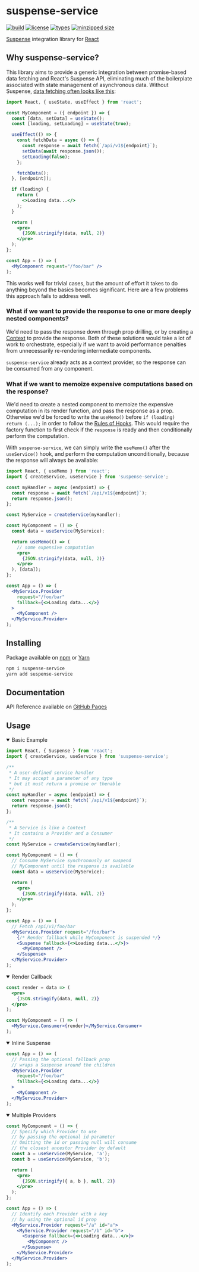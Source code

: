 # suspense-service

[![build](https://github.com/patrickroberts/suspense-service/workflows/build/badge.svg)](https://github.com/patrickroberts/suspense-service/actions?query=workflow:build)
[![license](https://img.shields.io/github/license/patrickroberts/suspense-service.svg)](https://github.com/patrickroberts/suspense-service/blob/master/LICENSE)
[![types](https://img.shields.io/npm/types/suspense-service.svg)][npm]
[![minzipped size](https://img.shields.io/bundlephobia/minzip/suspense-service.svg)][npm]

[Suspense] integration library for [React]

## Why suspense-service?

This library aims to provide a generic integration between promise-based data fetching and React's Suspense API, eliminating much of the boilerplate associated with state management of asynchronous data. Without Suspense, [data fetching often looks like this](https://reactjs.org/docs/concurrent-mode-suspense.html#approach-1-fetch-on-render-not-using-suspense):

```jsx
import React, { useState, useEffect } from 'react';

const MyComponent = ({ endpoint }) => {
  const [data, setData] = useState();
  const [loading, setLoading] = useState(true);

  useEffect(() => {
    const fetchData = async () => {
      const response = await fetch(`/api/v1${endpoint}`);
      setData(await response.json());
      setLoading(false);
    };

    fetchData();
  }, [endpoint]);

  if (loading) {
    return (
      <>Loading data...</>
    );
  }

  return (
    <pre>
      {JSON.stringify(data, null, 2)}
    </pre>
  );
};

const App = () => (
  <MyComponent request="/foo/bar" />
);
```

This works well for trivial cases, but the amount of effort it takes to do anything beyond the basics becomes significant. Here are a few problems this approach fails to address well.

### What if we want to provide the response to one or more deeply nested components?

We'd need to pass the response down through prop drilling, or by creating a [Context] to provide the response. Both of these solutions would take a lot of work to orchestrate, especially if we want to avoid performance penalties from unnecessarily re-rendering intermediate components.

`suspense-service` already acts as a context provider, so the response can be consumed from any component.

### What if we want to memoize expensive computations based on the response?

We'd need to create a nested component to memoize the expensive computation in its render function, and pass the response as a prop. Otherwise we'd be forced to write the `useMemo()` before `if (loading) return (...);` in order to follow the [Rules of Hooks]. This would require the factory function to first check if the `response` is ready and then conditionally perform the computation.

With `suspense-service`, we can simply write the `useMemo()` after the `useService()` hook, and perform the computation unconditionally, because the response will always be available:

```jsx
import React, { useMemo } from 'react';
import { createService, useService } from 'suspense-service';

const myHandler = async (endpoint) => {
  const response = await fetch(`/api/v1${endpoint}`);
  return response.json();
};

const MyService = createService(myHandler);

const MyComponent = () => {
  const data = useService(MyService);

  return useMemo(() => (
    // some expensive computation
    <pre>
      {JSON.stringify(data, null, 2)}
    </pre>
  ), [data]);
};

const App = () => (
  <MyService.Provider
    request="/foo/bar"
    fallback={<>Loading data...</>}
  >
    <MyComponent />
  </MyService.Provider>
);
```

## Installing

Package available on [npm] or [Yarn]

```bash
npm i suspense-service
yarn add suspense-service
```

## Documentation

API Reference available on [GitHub Pages]

## Usage

<details open>
<summary>Basic Example</summary>

```jsx
import React, { Suspense } from 'react';
import { createService, useService } from 'suspense-service';

/**
 * A user-defined service handler
 * It may accept a parameter of any type
 * but it must return a promise or thenable
 */
const myHandler = async (endpoint) => {
  const response = await fetch(`/api/v1${endpoint}`);
  return response.json();
};

/**
 * A Service is like a Context
 * It contains a Provider and a Consumer
 */
const MyService = createService(myHandler);

const MyComponent = () => {
  // Consume MyService synchronously or suspend
  // MyComponent until the response is available
  const data = useService(MyService);

  return (
    <pre>
      {JSON.stringify(data, null, 2)}
    </pre>
  );
};

const App = () => (
  // Fetch /api/v1/foo/bar
  <MyService.Provider request="/foo/bar">
    {/* Render fallback while MyComponent is suspended */}
    <Suspense fallback={<>Loading data...</>}>
      <MyComponent />
    </Suspense>
  </MyService.Provider>
);
```
</details>

<details open>
<summary>Render Callback</summary>

```jsx
const render = data => (
  <pre>
    {JSON.stringify(data, null, 2)}
  </pre>
);

const MyComponent = () => (
  <MyService.Consumer>{render}</MyService.Consumer>
);
```
</details>

<details open>
<summary>Inline Suspense</summary>

```jsx
const App = () => (
  // Passing the optional fallback prop
  // wraps a Suspense around the children
  <MyService.Provider
    request="/foo/bar"
    fallback={<>Loading data...</>}
  >
    <MyComponent />
  </MyService.Provider>
);
```
</details>

<details open>
<summary>Multiple Providers</summary>

```jsx
const MyComponent = () => {
  // Specify which Provider to use
  // by passing the optional id parameter
  // Omitting the id or passing null will consume
  // the closest ancestor Provider by default
  const a = useService(MyService, 'a');
  const b = useService(MyService, 'b');

  return (
    <pre>
      {JSON.stringify({ a, b }, null, 2)}
    </pre>
  );
};

const App = () => (
  // Identify each Provider with a key
  // by using the optional id prop
  <MyService.Provider request="/a" id="a">
    <MyService.Provider request="/b" id="b">
      <Suspense fallback={<>Loading data...</>}>
        <MyComponent />
      </Suspense>
    </MyService.Provider>
  </MyService.Provider>
);
```
</details>

[Suspense]: https://reactjs.org/docs/concurrent-mode-suspense.html#what-is-suspense-exactly
[React]: https://reactjs.org
[Context]: https://reactjs.org/docs/context.html
[Rules of Hooks]: https://reactjs.org/docs/hooks-rules.html
[npm]: https://www.npmjs.com/package/suspense-service
[Yarn]: https://yarnpkg.com/package/suspense-service
[GitHub Pages]: https://patrickroberts.github.io/suspense-service
